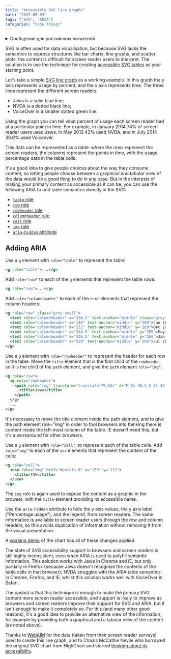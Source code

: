 ```yaml
---
title: "Accessible SVG line graphs"
date: "2017-09-09"
tags: ["SVG", "ARIA"]
categories: "Code things"
---
```


<details>
		<summary lang="ru">Сообщение для российских читателей</summary>

<p lang="ru">
Здравствуйте российские читатели. Ваша страна платит высокую цену за вторжение Путина в Украину. Путин лжет вам; не верьте кремлевской пропаганде. В России
нет свободных СМИ, а интернет подвергается цензуре, потому что Путин не хочет, чтобы вы знали правду. За постыдное поведение Путина заплатят не только
украинцы, но и добрые люди России. Пожалуйста, не допустите этого!
</p>

<p>
Hello Russian readers. Your country is paying a high price for Putin's invasion of Ukraine. Putin is lying to you; do not believe the Kremlin propaganda. There is no free media in Russia and the internet is censored because Putin doesn't want you to know the truth. It is not only the Ukrainians that will pay the price of Putin's shameful behaviour, so will the good people of Russia. Please do not let this happen!
</p>
</details>

SVG is often used for data visualisation, but because SVG lacks the semantics to express structures like bar charts, line graphs, and scatter plots, the content is difficult for screen reader users to interpret. The solution is to use the technique for creating [accessible SVG tables](/accessible-svg-tables/) as your starting point.

Let's take a simple [SVG line graph](https://demos.tink.uk/svg-line-graph/original.html) as a working example. In this graph the y axis represents usage by percent, and the x axis represents time. The three lines represent the different screen readers:

* Jaws is a solid blue line;
* NVDA is a dotted black line;
* VoiceOver is a smaller dotted green line.

Using the graph you can tell what percent of usage each screen reader had at a particular point in time. For example, in January 2014 74% of screen reader users used Jaws, in May 2012 43% used NVDA, and in July 2014 30.9% used Voiceover.

This data can be represented as a table: where the rows represent the screen readers, the columns represent the points in time, with the usage percentage data in the table cells.

It's a good idea to give people choices about the way they consume content, so letting people choose between a graphical and tabular view of the data would be a good thing to do in any case. But in the interests of making your primary content as accessible as it can be, you can use the following ARIA to add table semantics directly in the SVG:

* [`table` role](https://w3.org/tr/wai-aria-1.1#table)
* [`row` role](https://w3.org/tr/wai-aria-1.1#row)
* [`rowheader` role](https://w3.org/tr/wai-aria-1.1#rowheader)
* [`columnheader` role](https://w3.org/tr/wai-aria-1.1#columnheader)
* [`cell` role](https://w3.org/tr/wai-aria-1.1#cell)
* [`img` role](https://w3.org/tr/wai-aria-1.1#img)
* [`aria-hidden` attribute](https://w3.org/tr/wai-aria-1.1#aria-hidden)

## Adding ARIA

Use a `g` element with `role="table"` to represent the table:

```svg
<g role="table">...</g>
```

Add `role="row"` to each of the `g` elements that represent the table rows:

```svg
<g role="row">...</g>
```

Add `role="columnheader"` to each of the `text` elements that represent the column headers:

```svg
<g role="row" class="grey small">
  <text role="columnheader" x="334.5" text-anchor="middle" class="grey" y="306">Time</text>
  <text role="columnheader" x="130" text-anchor="middle" y="269">Jan 2009</text>
  <text role="columnheader" x="232" text-anchor="middle" y="269">Dec 2010</text>
  <text role="columnheader" x="334.5" text-anchor="middle" y="269">May 2012</text>
  <text role="columnheader" x="436.5" text-anchor="middle" y="269">Jan 2014</text>
  <text role="columnheader" x="539" text-anchor="middle" y="269">Jul 2015</text>
</g>
```

Use a `g` element with `role="rowheader"` to represent the header for each row in the table. Move the `title` element that is the first child of the `rowheader`, so it is the child of the `path` element, and give the `path` element `role="img"`.

```svg
<g role="row">
  <g role="rowheader">
    <path role="img" transform="translate(79,63)" d="M 51 48.5 C 51 48.5 112.5 53 153.3 56.8 C 194 61 214 68 255.5 68 C 296 68 317 67.5 357.7 67.5 C 398.5 67.5 460 105 460 105" class="s1" stroke-linecap="round">
      <title>Jaws</title>
    </path>
  </g>
  ...
</g>
```

It's necessary to move the title element inside the path element, and to give the path element role="img" in order to fool browsers into thinking there is content inside the left-most column of the table. IE doesn't need this, but it's a workaround for other browsers.

Use a `g` element with `role="cell"`, to represent each of the table cells. Add `role="img"` to each of the `use` elements that represent the content of the cells:

```svg
<g role="cell">
  <use role="img" href="#points-0" x="130" y="112">
    <title>74%</title>
  </use>
</g>
```

The `img` role is again used to expose the content as a graphic in the browser, with the `title` element providing its accessible name.

Use the `aria-hidden` attribute to hide the y axis values, the y axis label ("Percentage usage"), and the legend, from screen readers. The same information is available to screen reader users through the row and column headers, so this avoids duplication of information without removing it from the visual presentation.

A [working demo](https://demos.tink.uk/svg-line-graph/) of the chart has all of these changes applied.

The state of SVG accessibility support in browsers and screen readers is still highly inconsistent, even when ARIA is used to polyfill semantic information. This solution works with Jaws in Chrome and IE, but only partially in Firefox (because Jaws doesn't recognise the contents of the table cells in that browser); NVDA struggles with the ARIA table semantics in Chrome, Firefox, and IE; whilst this solution works well with VoiceOver in Safari.

The upshot is that this technique is enough to make the primary SVG content more screen reader accessible, and support is likely to improve as browsers and screen readers improve their support for SVG and ARIA, but it isn't enough to make it completely so. For this (and many other good reasons), it's a good idea to provide an alternative view of the information, for example by providing both a graphical and a tabular view of the content (as noted above).

Thanks to [WebAIM](https://webaim.org) for the data (taken from their screen reader surveys) used to create this line graph, and to Chaals McCathie Nevile who borrowed the original SVG chart from HighChart and started [thinking about its accessibility](https://svg-access-w3cg.github.io/use-case-examples/hc-chart/notes.html).
